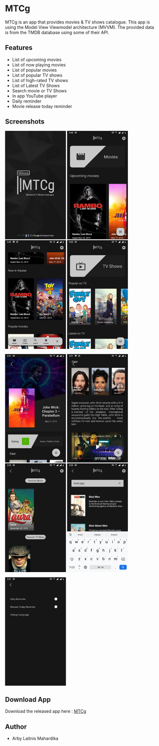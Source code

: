# MTCg

MTCg is an app that provides movies & TV shows catalogue. This app is using the Model View Viewmodel architecture (MVVM). The provided data is from the TMDB database using some of their API.

## Features

* List of upcoming movies
* List of now playing movies
* List of popular movies
* List of popular TV shows
* List of high-rated TV shows
* List of Latest TV Shows
* Search movie or TV Shows
* In app YouTube player
* Daily reminder
* Movie release today reminder

## Screenshots

<img src = "https://github.com/WhiteHoot/MTCg/blob/master/MTCg%20Screenshots/1.jpeg" width ="200" /> <img src = "https://github.com/WhiteHoot/MTCg/blob/master/MTCg%20Screenshots/2.jpeg" width ="200" /> <img src = "https://github.com/WhiteHoot/MTCg/blob/master/MTCg%20Screenshots/3.jpeg" width ="200" /> <img src = "https://github.com/WhiteHoot/MTCg/blob/master/MTCg%20Screenshots/4.jpeg" width ="200" /> <br/>

<img src = "https://github.com/WhiteHoot/MTCg/blob/master/MTCg%20Screenshots/5.jpeg" width ="200" /> <img src = "https://github.com/WhiteHoot/MTCg/blob/master/MTCg%20Screenshots/6.jpeg" width ="200" /> <img src = "https://github.com/WhiteHoot/MTCg/blob/master/MTCg%20Screenshots/7.jpeg" width ="200" /> <img src = "https://github.com/WhiteHoot/MTCg/blob/master/MTCg%20Screenshots/8.jpeg" width ="200" /> <br/>

<img src = "https://github.com/WhiteHoot/MTCg/blob/master/MTCg%20Screenshots/9.jpeg" width ="200" />

## Download App

Download the released app here : [MTCg](https://drive.google.com/open?id=1c4cPMCOsrPgpddWgrekvuOzz0JwGeUmK)


## Author

* Arby Laitnis Mahardika

